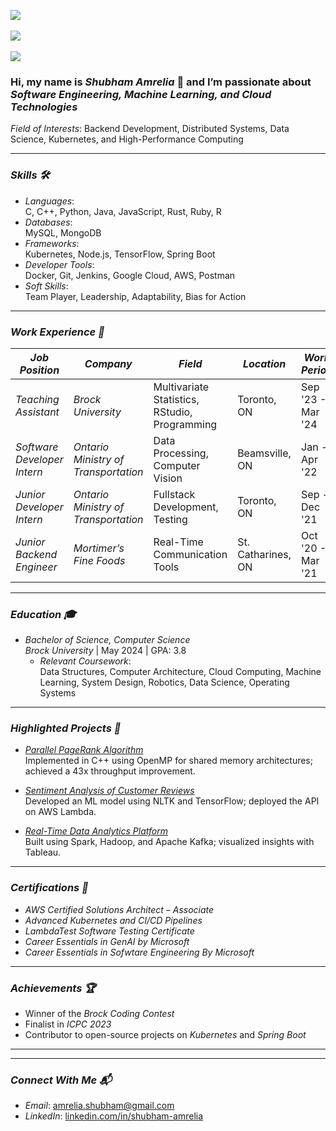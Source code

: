 ![](https://komarev.com/ghpvc/?username=shubham14-02&color=36b812)<br>  
![](https://img.shields.io/github/followers/shubham14-02?style=social)<br>  
![](https://img.shields.io/github/stars/shubham14-02?style=social)<br>  

### Hi, my name is *Shubham Amrelia* 👋 and I’m passionate about *Software Engineering, Machine Learning, and Cloud Technologies*

*Field of Interests*: Backend Development, Distributed Systems, Data Science, Kubernetes, and High-Performance Computing  

---

### *Skills 🛠*
- *Languages*:  
  C, C++, Python, Java, JavaScript, Rust, Ruby, R  
- *Databases*:  
  MySQL, MongoDB  
- *Frameworks*:  
  Kubernetes, Node.js, TensorFlow, Spring Boot  
- *Developer Tools*:  
  Docker, Git, Jenkins, Google Cloud, AWS, Postman  
- *Soft Skills*:  
  Team Player, Leadership, Adaptability, Bias for Action  

---

### *Work Experience 👔*
| *Job Position*         | *Company*                | *Field*                     | *Location*            | *Work Period*        |  
|---------------------------|----------------------------|-------------------------------|-------------------------|------------------------|  
| *Teaching Assistant*   | *Brock University*            | Multivariate Statistics, RStudio, Programming | Toronto, ON         | Sep '23 - Mar '24   |  
| *Software Developer Intern* | *Ontario Ministry of Transportation*  | Data Processing, Computer Vision | Beamsville, ON              | Jan - Apr '22      |  
| *Junior Developer Intern* | *Ontario Ministry of Transportation* | Fullstack Development, Testing | Toronto, ON            | Sep - Dec '21     |  
| *Junior Backend Engineer* | *Mortimer’s Fine Foods* | Real-Time Communication Tools | St. Catharines, ON           | Oct '20 - Mar '21      |  


---

### *Education 🎓*
- *Bachelor of Science, Computer Science*  
  *Brock University* | May 2024 | GPA: 3.8  
  - *Relevant Coursework*:  
    Data Structures, Computer Architecture, Cloud Computing, Machine Learning, System Design, Robotics, Data Science, Operating Systems

---

### *Highlighted Projects 🐾*
- *[Parallel PageRank Algorithm](https://github.com/Shubham14-02/PageRank-Algo-OpenMP)*  
  Implemented in C++ using OpenMP for shared memory architectures; achieved a 43x throughput improvement.  

- *[Sentiment Analysis of Customer Reviews](https://github.com/Shubham14-02/Customer-Review-Sentiment-Analysis)*  
  Developed an ML model using NLTK and TensorFlow; deployed the API on AWS Lambda.  

- *[Real-Time Data Analytics Platform](https://github.com/Shubham14-02/Twitter-Trends-Analytics)*  
  Built using Spark, Hadoop, and Apache Kafka; visualized insights with Tableau.  

---

### *Certifications 📜*
- *AWS Certified Solutions Architect – Associate*  
- *Advanced Kubernetes and CI/CD Pipelines*
- *LambdaTest Software Testing Certificate*
- *Career Essentials in GenAI by Microsoft*
- *Career Essentials in Sofwtare Engineering By Microsoft* 

---

### *Achievements 🏆*
- Winner of the *Brock Coding Contest*  
- Finalist in *ICPC 2023*  
- Contributor to open-source projects on *Kubernetes* and *Spring Boot*  

---
<!-- ### *GitHub Stats ⭐*
[![Shubham's GitHub Stats](https://github-readme-stats.vercel.app/api?username=shubham14-02&show_icons=true)](https://github.com/anuraghazra/github-readme-stats) 
-->
---

### *Connect With Me 📬*
- *Email*: [amrelia.shubham@gmail.com](mailto:amrelia.shubham@gmail.com)  
- *LinkedIn*: [linkedin.com/in/shubham-amrelia]([https://linkedin.com/in/vinitudasi](https://www.linkedin.com/in/shubham-amrelia/))
